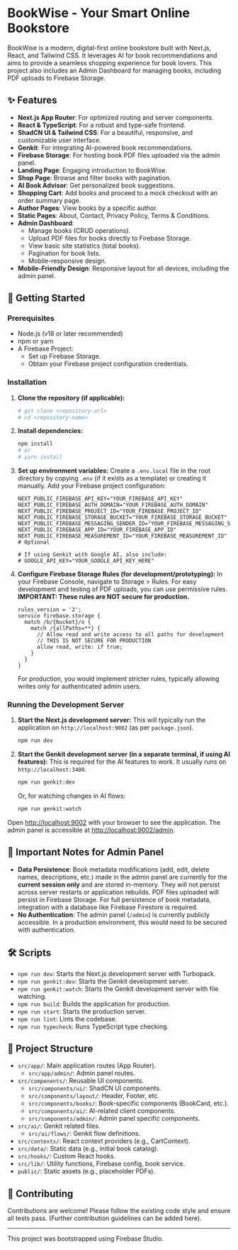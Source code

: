 
# BookWise - Your Smart Online Bookstore

BookWise is a modern, digital-first online bookstore built with Next.js, React, and Tailwind CSS. It leverages AI for book recommendations and aims to provide a seamless shopping experience for book lovers. This project also includes an Admin Dashboard for managing books, including PDF uploads to Firebase Storage.

## ✨ Features

*   **Next.js App Router**: For optimized routing and server components.
*   **React & TypeScript**: For a robust and type-safe frontend.
*   **ShadCN UI & Tailwind CSS**: For a beautiful, responsive, and customizable user interface.
*   **Genkit**: For integrating AI-powered book recommendations.
*   **Firebase Storage**: For hosting book PDF files uploaded via the admin panel.
*   **Landing Page**: Engaging introduction to BookWise.
*   **Shop Page**: Browse and filter books with pagination.
*   **AI Book Advisor**: Get personalized book suggestions.
*   **Shopping Cart**: Add books and proceed to a mock checkout with an order summary page.
*   **Author Pages**: View books by a specific author.
*   **Static Pages**: About, Contact, Privacy Policy, Terms & Conditions.
*   **Admin Dashboard**:
    *   Manage books (CRUD operations).
    *   Upload PDF files for books directly to Firebase Storage.
    *   View basic site statistics (total books).
    *   Pagination for book lists.
    *   Mobile-responsive design.
*   **Mobile-Friendly Design**: Responsive layout for all devices, including the admin panel.

## 🚀 Getting Started

### Prerequisites

*   Node.js (v18 or later recommended)
*   npm or yarn
*   A Firebase Project:
    *   Set up Firebase Storage.
    *   Obtain your Firebase project configuration credentials.

### Installation

1.  **Clone the repository (if applicable):**
    ```bash
    # git clone <repository-url>
    # cd <repository-name>
    ```

2.  **Install dependencies:**
    ```bash
    npm install
    # or
    # yarn install
    ```

3.  **Set up environment variables:**
    Create a `.env.local` file in the root directory by copying `.env` (if it exists as a template) or creating it manually. Add your Firebase project configuration:
    ```env
    NEXT_PUBLIC_FIREBASE_API_KEY="YOUR_FIREBASE_API_KEY"
    NEXT_PUBLIC_FIREBASE_AUTH_DOMAIN="YOUR_FIREBASE_AUTH_DOMAIN"
    NEXT_PUBLIC_FIREBASE_PROJECT_ID="YOUR_FIREBASE_PROJECT_ID"
    NEXT_PUBLIC_FIREBASE_STORAGE_BUCKET="YOUR_FIREBASE_STORAGE_BUCKET"
    NEXT_PUBLIC_FIREBASE_MESSAGING_SENDER_ID="YOUR_FIREBASE_MESSAGING_SENDER_ID"
    NEXT_PUBLIC_FIREBASE_APP_ID="YOUR_FIREBASE_APP_ID"
    NEXT_PUBLIC_FIREBASE_MEASUREMENT_ID="YOUR_FIREBASE_MEASUREMENT_ID" # Optional

    # If using Genkit with Google AI, also include:
    # GOOGLE_API_KEY="YOUR_GOOGLE_API_KEY_HERE"
    ```

4.  **Configure Firebase Storage Rules (for development/prototyping):**
    In your Firebase Console, navigate to Storage > Rules. For easy development and testing of PDF uploads, you can use permissive rules. **IMPORTANT: These rules are NOT secure for production.**
    ```
    rules_version = '2';
    service firebase.storage {
      match /b/{bucket}/o {
        match /{allPaths=**} {
          // Allow read and write access to all paths for development
          // THIS IS NOT SECURE FOR PRODUCTION
          allow read, write: if true;
        }
      }
    }
    ```
    For production, you would implement stricter rules, typically allowing writes only for authenticated admin users.

### Running the Development Server

1.  **Start the Next.js development server:**
    This will typically run the application on `http://localhost:9002` (as per `package.json`).
    ```bash
    npm run dev
    ```

2.  **Start the Genkit development server (in a separate terminal, if using AI features):**
    This is required for the AI features to work. It usually runs on `http://localhost:3400`.
    ```bash
    npm run genkit:dev
    ```
    Or, for watching changes in AI flows:
    ```bash
    npm run genkit:watch
    ```

Open [http://localhost:9002](http://localhost:9002) with your browser to see the application.
The admin panel is accessible at [http://localhost:9002/admin](http://localhost:9002/admin).

## 📝 Important Notes for Admin Panel

*   **Data Persistence**: Book metadata modifications (add, edit, delete names, descriptions, etc.) made in the admin panel are currently for the **current session only** and are stored in-memory. They will not persist across server restarts or application rebuilds. PDF files uploaded will persist in Firebase Storage. For full persistence of book metadata, integration with a database like Firebase Firestore is required.
*   **No Authentication**: The admin panel (`/admin`) is currently publicly accessible. In a production environment, this would need to be secured with authentication.

## 🛠️ Scripts

*   `npm run dev`: Starts the Next.js development server with Turbopack.
*   `npm run genkit:dev`: Starts the Genkit development server.
*   `npm run genkit:watch`: Starts the Genkit development server with file watching.
*   `npm run build`: Builds the application for production.
*   `npm run start`: Starts the production server.
*   `npm run lint`: Lints the codebase.
*   `npm run typecheck`: Runs TypeScript type checking.

## 📁 Project Structure

*   `src/app/`: Main application routes (App Router).
    *   `src/app/admin/`: Admin panel routes.
*   `src/components/`: Reusable UI components.
    *   `src/components/ui/`: ShadCN UI components.
    *   `src/components/layout/`: Header, Footer, etc.
    *   `src/components/books/`: Book-specific components (BookCard, etc.).
    *   `src/components/ai/`: AI-related client components.
    *   `src/components/admin/`: Admin panel specific components.
*   `src/ai/`: Genkit related files.
    *   `src/ai/flows/`: Genkit flow definitions.
*   `src/contexts/`: React context providers (e.g., CartContext).
*   `src/data/`: Static data (e.g., initial book catalog).
*   `src/hooks/`: Custom React hooks.
*   `src/lib/`: Utility functions, Firebase config, book service.
*   `public/`: Static assets (e.g., placeholder PDFs).

## 🤝 Contributing

Contributions are welcome! Please follow the existing code style and ensure all tests pass. (Further contribution guidelines can be added here).

---

This project was bootstrapped using Firebase Studio.
